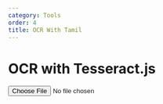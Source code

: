 ```yaml
---
category: Tools
order: 4
title: OCR With Tamil
---
```

<h1>OCR with Tesseract.js</h1>
<input type="file" id="ocrInput" accept="image/*">
<div id="output"></div>

 <script>
        document.getElementById('ocrInput').addEventListener('change', function(event) {
            const file = event.target.files[0];
            if (file) {
                Tesseract.recognize(
                    file,
                    'tam', // Language code for Tamil
                    {
                        logger: info => console.log(info) // Optional logger
                    }
                ).then(({ data: { text } }) => {
                    document.getElementById('output').innerHTML = text;
                }).catch(err => {
                    console.error(err);
                    document.getElementById('output').innerHTML = 'Error processing image';
                });
            }
        });
</script>
<script src="https://cdn.jsdelivr.net/npm/tesseract.js@2"></script>
